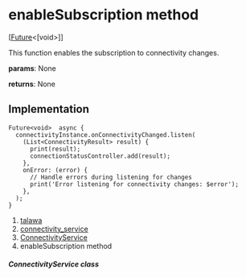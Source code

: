 
<div>

# enableSubscription method

</div>


[[Future](https://api.flutter.dev/flutter/dart-core/Future-class.html)\<[void\>]]




This function enables the subscription to connectivity changes.

**params**: None

**returns**: None



## Implementation

``` language-dart
Future<void>  async {
  connectivityInstance.onConnectivityChanged.listen(
    (List<ConnectivityResult> result) {
      print(result);
      connectionStatusController.add(result);
    },
    onError: (error) {
      // Handle errors during listening for changes
      print('Error listening for connectivity changes: $error');
    },
  );
}
```







1.  [talawa](../../index.md)
2.  [connectivity_service](../../services_third_party_service_connectivity_service/)
3.  [ConnectivityService](../../services_third_party_service_connectivity_service/ConnectivityService-class.md)
4.  enableSubscription method

##### ConnectivityService class







